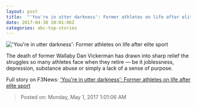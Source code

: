 ```yaml
---
layout: post
title:  "'You're in utter darkness': Former athletes on life after elite sport"
date: 2017-04-30 20:01:06Z
categories: abc-top-stories
---
```


!['You're in utter darkness': Former athletes on life after elite sport](http://www.abc.net.au/news/image/4170878-1x1-700x700.jpg)

The death of former Wallaby Dan Vickerman has drawn into sharp relief the struggles so many athletes face when they retire — be it joblessness, depression, substance abuse or simply a lack of a sense of purpose.


Full story on F3News: ['You're in utter darkness': Former athletes on life after elite sport](http://www.f3nws.com/n/RyNVVD)

> Posted on: Monday, May 1, 2017 1:01:06 AM
